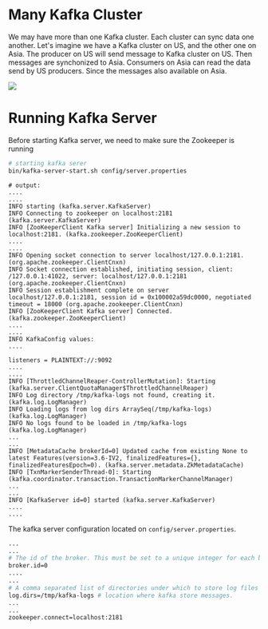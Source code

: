 # Many Kafka Cluster

We may have more than one Kafka cluster. Each cluster can sync data one another. Let's imagine we have a Kafka cluster on US, and the other one on Asia. The producer on US will send message to Kafka cluster on US. Then messages are synchonized to Asia. Consumers on Asia can read the data send by US producers. Since the messages also available on Asia.

<image src="images/many-kafka-cluster.png"/>  

<p></p>

# Running Kafka Server

Before starting Kafka server, we need to make sure the Zookeeper is running

```bash
# starting kafka serer
bin/kafka-server-start.sh config/server.properties

```

``` text
# output:
....
....
INFO starting (kafka.server.KafkaServer)
INFO Connecting to zookeeper on localhost:2181 (kafka.server.KafkaServer)
INFO [ZooKeeperClient Kafka server] Initializing a new session to localhost:2181. (kafka.zookeeper.ZooKeeperClient)
....
....
INFO Opening socket connection to server localhost/127.0.0.1:2181. (org.apache.zookeeper.ClientCnxn)
INFO Socket connection established, initiating session, client: /127.0.0.1:41022, server: localhost/127.0.0.1:2181 (org.apache.zookeeper.ClientCnxn)
INFO Session establishment complete on server localhost/127.0.0.1:2181, session id = 0x100002a59dc0000, negotiated timeout = 18000 (org.apache.zookeeper.ClientCnxn)
INFO [ZooKeeperClient Kafka server] Connected. (kafka.zookeeper.ZooKeeperClient)
....
....
INFO KafkaConfig values: 
....

listeners = PLAINTEXT://:9092
....
....
INFO [ThrottledChannelReaper-ControllerMutation]: Starting (kafka.server.ClientQuotaManager$ThrottledChannelReaper)
INFO Log directory /tmp/kafka-logs not found, creating it. (kafka.log.LogManager)
INFO Loading logs from log dirs ArraySeq(/tmp/kafka-logs) (kafka.log.LogManager)
INFO No logs found to be loaded in /tmp/kafka-logs (kafka.log.LogManager)
...
...
INFO [MetadataCache brokerId=0] Updated cache from existing None to latest Features(version=3.6-IV2, finalizedFeatures={}, finalizedFeaturesEpoch=0). (kafka.server.metadata.ZkMetadataCache)
INFO [TxnMarkerSenderThread-0]: Starting (kafka.coordinator.transaction.TransactionMarkerChannelManager)
...
...
INFO [KafkaServer id=0] started (kafka.server.KafkaServer)
....
....
```

The kafka server configuration located on <code>config/server.properties</code>.
```bash
...
...
# The id of the broker. This must be set to a unique integer for each broker.
broker.id=0
....
...
# A comma separated list of directories under which to store log files
log.dirs=/tmp/kafka-logs # location where kafka store messages.
...
...
zookeeper.connect=localhost:2181
```